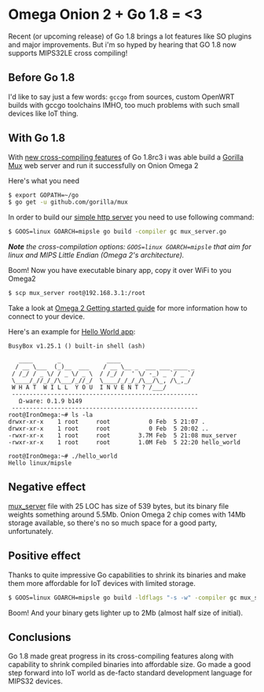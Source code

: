 Omega Onion 2 + Go 1.8 = <3
===========================

Recent (or upcoming release) of Go 1.8 brings a lot features like SO plugins and major improvements.
But i'm so hyped by hearing that GO 1.8 now supports MIPS32LE cross compiling!

Before Go 1.8
-------------

I'd like to say just a few words: `gccgo` from sources, custom OpenWRT builds with gccgo toolchains
IMHO, too much problems with such small devices like IoT thing.

With Go 1.8
-----------

With [new cross-compiling features](https://beta.golang.org/doc/go1.8#ports) of Go 1.8rc3 i was able build a [Gorilla Mux](https://github.com/gorilla/mux) web server and run it successfully on Onion Omega 2

Here's what you need
```bash
$ export GOPATH=~/go
$ go get -u github.com/gorilla/mux
```    

In order to build our [simple http server](cross-compiling/mux_server.go) you need to use following command:
```bash
$ GOOS=linux GOARCH=mipsle go build -compiler gc mux_server.go
```
_**Note** the *cross-compilation* options: ` GOOS=linux GOARCH=mipsle ` that aim for *linux* and *MIPS Little Endian* (Omega 2's architecture)._

Boom! Now you have executable binary app, copy it over WiFi to you Omega2

```bash
$ scp mux_server root@192.168.3.1:/root
```

Take a look at [Omega 2 Getting started guide](https://wiki.onion.io/get-started) for more information how to connect to your device.

Here's an example for [Hello World app](cross-compiling/hello_world.go):

```
BusyBox v1.25.1 () built-in shell (ash)

   ____       _             ____
  / __ \___  (_)__  ___    / __ \__ _  ___ ___ ____ _
 / /_/ / _ \/ / _ \/ _ \  / /_/ /  ' \/ -_) _ `/ _ `/
 \____/_//_/_/\___/_//_/  \____/_/_/_/\__/\_, /\_,_/
 W H A T  W I L L  Y O U  I N V E N T ? /___/
 -----------------------------------------------------
   Ω-ware: 0.1.9 b149
 -----------------------------------------------------
root@IronOmega:~# ls -la
drwxr-xr-x    1 root     root           0 Feb  5 21:07 .
drwxr-xr-x    1 root     root           0 Feb  5 20:02 ..
-rwxr-xr-x    1 root     root        3.7M Feb  5 21:08 mux_server
-rwxr-xr-x    1 root     root        1.0M Feb  5 22:20 hello_world

root@IronOmega:~# ./hello_world 
Hello linux/mipsle
```


Negative effect
---------------

[mux_server](cross-compiling/mux_server.go) file with 25 LOC has size of 539 bytes, but its binary file weights something around 5.5Mb.
Onion Omega 2 chip comes with 14Mb storage available, so there's no so much space for a good party, unfortunately.

Positive effect
---------------

Thanks to quite impressive Go capabilities to shrink its binaries and make them more affordable for IoT devices with limited storage. 

```bash
$ GOOS=linux GOARCH=mipsle go build -ldflags "-s -w" -compiler gc mux_server.go
```

Boom! And your binary gets lighter up to 2Mb (almost half size of initial).


Conclusions
-----------

Go 1.8 made great progress in its cross-compiling features along with capability to shrink compiled binaries into affordable size.
Go made a good step forward into IoT world as de-facto standard development language for MIPS32 devices.
